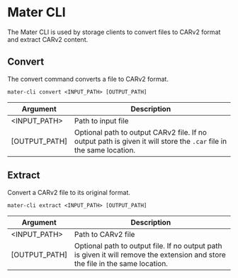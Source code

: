 # Mater CLI

The Mater CLI is used by storage clients to convert files to CARv2 format and extract CARv2 content.

## Convert

The convert command converts a file to CARv2 format.

`mater-cli convert <INPUT_PATH> [OUTPUT_PATH]`

| Argument        | Description                                                                                                        |
| --------------- | ------------------------------------------------------------------------------------------------------------------ |
| <INPUT_PATH>    | Path to input file                                                                                                 |
| \[OUTPUT_PATH\] | Optional path to output CARv2 file. If no output path is given it will store the `.car` file in the same location. |

## Extract

Convert a CARv2 file to its original format.

`mater-cli extract <INPUT_PATH> [OUTPUT_PATH]`

| Argument        | Description                                                                                                                    |
| --------------- | ------------------------------------------------------------------------------------------------------------------------------ |
| <INPUT_PATH>    | Path to CARv2 file                                                                                                             |
| \[OUTPUT_PATH\] | Optional path to output file. If no output path is given it will remove the extension and store the file in the same location. |
